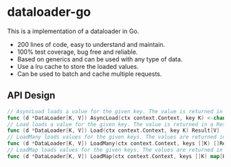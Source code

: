 dataloader-go
===

This is a implementation of a dataloader in Go.

- 200 lines of code, easy to understand and maintain.
- 100% test coverage, bug free and reliable.
- Based on generics and can be used with any type of data.
- Use a lru cache to store the loaded values.
- Can be used to batch and cache multiple requests.

API Design
---

```go
// AsyncLoad loads a value for the given key. The value is returned in a channel.
func (d *DataLoader[K, V]) AsyncLoad(ctx context.Context, key K) <-chan Result[V]
// Load loads a value for the given key. The value is returned in a Result.
func (d *DataLoader[K, V]) Load(ctx context.Context, key K) Result[V]
// LoadMany loads values for the given keys. The values are returned in a slice of Results.
func (d *DataLoader[K, V]) LoadMany(ctx context.Context, keys []K) []Result[V]
// LoadMap loads values for the given keys. The values are returned in a map of Results.
func (d *DataLoader[K, V]) LoadMap(ctx context.Context, keys []K) map[K]Result[V]
```
